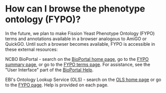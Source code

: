 # How can I browse the phenotype ontology (FYPO)?
<!-- pombase_categories: Finding data,Tools and resources,Using ontologies -->

In the future, we plan to make Fission Yeast Phenotype Ontology (FYPO)
terms and annotations available in a browser analogous to AmiGO or
QuickGO. Until such a browser becomes available, FYPO is accessible in
these external resources:

NCBO BioPortal - search on the 
[BioPortal home page](http://bioportal.bioontology.org/), go to the
[FYPO summary page](http://bioportal.bioontology.org/ontologies/FYPO),
or go to the [FYPO terms page](http://bioportal.bioontology.org/ontologies/FYPO/?p=classes&conceptid=root).
For assistance, see the "User Interface" part of the [BioPortal Help](http://bioportal.bioontology.org/help).

EBI's Ontology Lookup Service (OLS) - search on the 
[OLS home page](http://www.ebi.ac.uk/ontology-lookup/) or go to the
[FYPO page](http://www.ebi.ac.uk/ontology-lookup/browse.do?ontName=FYPO).
Help is provided on each page.



